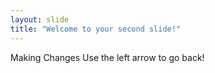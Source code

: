```yaml
---
layout: slide
title: "Welcome to your second slide!"
---
```

Making Changes
Use the left arrow to go back!
